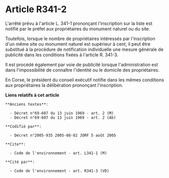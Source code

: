 # Article R341-2

L'arrêté prévu à l'article L. 341-1 prononçant l'inscription sur la liste est notifié par le préfet aux propriétaires du
monument naturel ou du site.

Toutefois, lorsque le nombre de propriétaires intéressés par l'inscription d'un même site ou monument naturel est supérieur à
cent, il peut être substitué à la procédure de notification individuelle une mesure générale de publicité dans les conditions
fixées à l'article R. 341-3.

Il est procédé également par voie de publicité lorsque l'administration est dans l'impossibilité de connaître l'identité ou
le domicile des propriétaires.

En Corse, le président du conseil exécutif notifie dans les mêmes conditions aux propriétaires la délibération prononçant
l'inscription.

**Liens relatifs à cet article**

	**Anciens textes**:

	  - Décret n°69-607 du 13 juin 1969 - art. 2 (M)
	  - Décret n°69-607 du 13 juin 1969 - art. 2 (Ab)

	**Codifié par**:

	  - Décret n°2005-935 2005-08-02 JORF 5 août 2005

	**Cite**:

	  - Code de l'environnement - art. L341-1 (M)

	**Cité par**:

	  - Code de l'environnement - art. R341-3 (VD)
